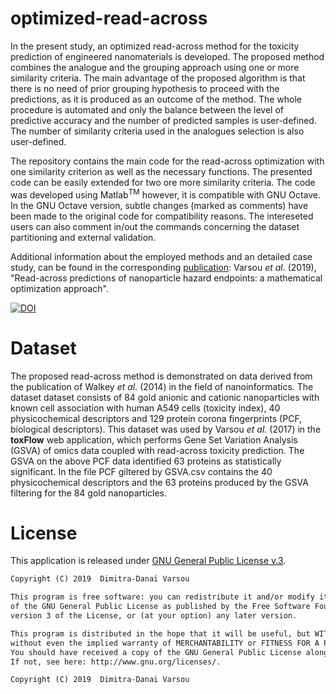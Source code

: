 # optimized-read-across

In the present study, an optimized read-across method for the toxicity prediction of engineered nanomaterials is developed. The proposed method combines the analogue and the grouping approach using one or more similarity criteria. The main advantage of the proposed algorithm is that there is no need of prior grouping hypothesis to proceed with the predictions, as it is produced as an outcome of the method. The whole procedure is automated and only the balance between the level of predictive accuracy and the number of predicted samples is user-defined. The number of similarity criteria used in the analogues selection is also user-defined.   

The repository contains the main code for the read-across optimization with one similarity criterion as well as the necessary functions. The presented code can be easily extended for two ore more similarity criteria. The code was developed using Matlab<sup>TM</sup> however, it is compatible with GNU Octave. In the GNU Octave version, subtle changes (marked as comments) have been made to the original code for compatibility reasons. The intereseted users can also comment in/out the commands concerning the dataset partitioning and external validation.

Additional information about the employed methods and an detailed case study, can be found in the corresponding <a href=https://pubs.rsc.org/en/content/articlelanding/2019/na/c9na00242a#!divAbstract>publication</a>: Varsou <i>et al</i>. (2019), "Read-across predictions of nanoparticle hazard endpoints: a mathematical optimization approach". 

<a href="https://zenodo.org/badge/latestdoi/168539471"><img src="https://zenodo.org/badge/168539471.svg" alt="DOI"></a>

# Dataset
The proposed read-across method is demonstrated on data derived from the publication of Walkey <i>et al.</i> (2014) in the field of nanoinformatics. The dataset dataset consists of 84 gold anionic and cationic nanoparticles with known cell association with human A549 cells (toxicity index), 40 physicochemical descriptors and 129 protein corona fingerprints (PCF, biological descriptors). This dataset was used by Varsou <i>et al.</i> (2017) in the <b>toxFlow</b> web application, which performs Gene Set Variation Analysis (GSVA) of omics data coupled with read-across toxicity prediction. The GSVA on the above PCF data identified 63 proteins as statistically significant.  In the file PCF giltered by GSVA.csv contains the 40 physicochemical descriptors and the 63 proteins produced by the GSVA filtering for the 84 gold nanoparticles.  

# License
This application is released under <a href="https://www.gnu.org/licenses/gpl.html"> GNU General Public License v.3</a>. 
```html
Copyright (C) 2019  Dimitra-Danai Varsou

This program is free software: you can redistribute it and/or modify it under the terms 
of the GNU General Public License as published by the Free Software Foundation, either 
version 3 of the License, or (at your option) any later version.

This program is distributed in the hope that it will be useful, but WITHOUT ANY WARRANTY; 
without even the implied warranty of MERCHANTABILITY or FITNESS FOR A PARTICULAR PURPOSE.
You should have received a copy of the GNU General Public License along with this program.  
If not, see here: http://www.gnu.org/licenses/.

Copyright (C) 2019  Dimitra-Danai Varsou

```
